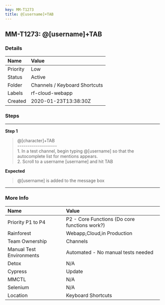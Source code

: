 ```yaml
---
key: MM-T1273
title: @[username]+TAB
---
```


## MM-T1273: @[username]+TAB

### Details

| Name     | Value                         |
| :------- | :---------------------------- |
| Priority | Low                           |
| Status   | Active                        |
| Folder   | Channels / Keyboard Shortcuts |
| Labels   | rf-cloud-webapp               |
| Created  | 2020-01-23T13:38:30Z          |

### Steps

<hr/>

**Step 1**

> <article>@[character]+TAB<br />--------------------<br />1. In a test channel, begin typing @[username] so that the autocomplete list for mentions appears.<br />2. Scroll to a username [username] and hit TAB</article>

**Expected**

> <article>@[username] is added to the message box</article>

<hr/>

### More Info

| Name                     | Value                                         |
| :----------------------- | :-------------------------------------------- |
| Priority P1 to P4        | P2 - Core Functions (Do core functions work?) |
| Rainforest               | Webapp,Cloud,in Production                    |
| Team Ownership           | Channels                                      |
| Manual Test Environments | Automated - No manual tests needed            |
| Detox                    | N/A                                           |
| Cypress                  | Update                                        |
| MMCTL                    | N/A                                           |
| Selenium                 | N/A                                           |
| Location                 | Keyboard Shortcuts                            |
